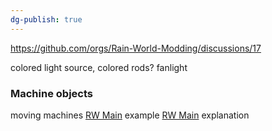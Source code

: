 ```yaml
---
dg-publish: true
---
```

https://github.com/orgs/Rain-World-Modding/discussions/17

colored light source, colored rods? 
fanlight

### Machine objects

moving machines
[RW Main](https://discord.com/channels/291184728944410624/481900360324218880/1052390965463240704) example
[RW Main](https://discord.com/channels/291184728944410624/305139167300550666/1052407335471038475) explanation